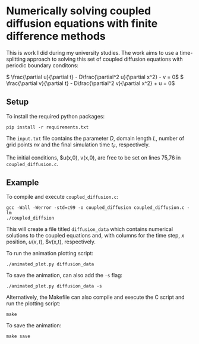 
# Numerically solving coupled diffusion equations with finite difference methods

This is work I did during my university studies. The work aims to use a time-splitting approach to solving this set of coupled diffusion equations with periodic boundary conditons:

$ \frac{\partial u}{\partial t} - D\frac{\partial^2 u}{\partial x^2} - v = 0$
$ \frac{\partial v}{\partial t} - D\frac{\partial^2 v}{\partial x^2} + u = 0$

## Setup

To install the required python packages:
```
pip install -r requirements.txt
```

The `input.txt` file contains the parameter $D$, domain length $L$, number of grid points $nx$ and the final simulation time $t_{F}$, respectively.

The initial conditions, $u(x,0), v(x,0), are free to be set on lines 75,76 in `coupled_diffusion.c`.

## Example

To compile and execute `coupled_diffusion.c`:
```
gcc -Wall -Werror -std=c99 -o coupled_diffusion coupled_diffusion.c -lm
./coupled_diffsion
```
This will create a file titled `diffusion_data` which contains numerical solutions to the coupled equations and, with columns for the time step, $x$ position, $u(x,t)$, $v(x,t), respectively. 
 
To run the animation plotting script:
```
./animated_plot.py diffusion_data
```
To save the animation, can also add the `-s` flag:
```
./animated_plot.py diffusion_data -s
```

Alternatively, the Makefile can also compile and execute the C script and run the plotting script:
```
make
```

To save the animation:
```
make save
```


 



